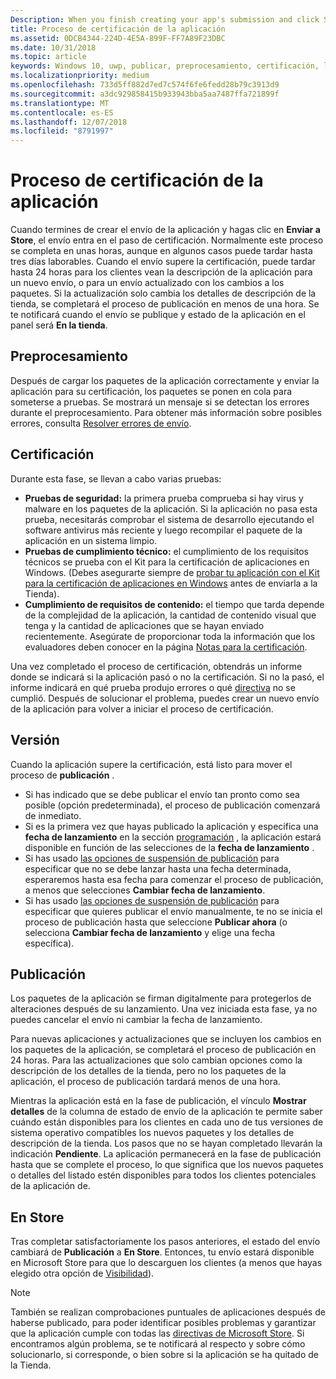 ```yaml
---
Description: When you finish creating your app's submission and click Submit to the Store, the submission enters the certification step.
title: Proceso de certificación de la aplicación
ms.assetid: 0DCB4344-224D-4E5A-899F-FF7A89F23DBC
ms.date: 10/31/2018
ms.topic: article
keywords: Windows 10, uwp, publicar, preprocesamiento, certificación, lanzamiento, pendientes, enviar, publicar, estado, tiempo
ms.localizationpriority: medium
ms.openlocfilehash: 733d5ff882d7ed7c574f6fe6fedd28b79c3913d9
ms.sourcegitcommit: a3dc929858415b933943bba5aa7487ffa721899f
ms.translationtype: MT
ms.contentlocale: es-ES
ms.lasthandoff: 12/07/2018
ms.locfileid: "8791997"
---
```

# <a name="the-app-certification-process"></a>Proceso de certificación de la aplicación

Cuando termines de crear el envío de la aplicación y hagas clic en **Enviar a Store**, el envío entra en el paso de certificación. Normalmente este proceso se completa en unas horas, aunque en algunos casos puede tardar hasta tres días laborables. Cuando el envío supere la certificación, puede tardar hasta 24 horas para los clientes vean la descripción de la aplicación para un nuevo envío, o para un envío actualizado con los cambios a los paquetes. Si la actualización solo cambia los detalles de descripción de la tienda, se completará el proceso de publicación en menos de una hora.  Se te notificará cuando el envío se publique y estado de la aplicación en el panel será **En la tienda**.

## <a name="preprocessing"></a>Preprocesamiento

Después de cargar los paquetes de la aplicación correctamente y enviar la aplicación para su certificación, los paquetes se ponen en cola para someterse a pruebas. Se mostrará un mensaje si se detectan los errores durante el preprocesamiento. Para obtener más información sobre posibles errores, consulta [Resolver errores de envío](resolve-submission-errors.md).

## <a name="certification"></a>Certificación

Durante esta fase, se llevan a cabo varias pruebas:

-   **Pruebas de seguridad:** la primera prueba comprueba si hay virus y malware en los paquetes de la aplicación. Si la aplicación no pasa esta prueba, necesitarás comprobar el sistema de desarrollo ejecutando el software antivirus más reciente y luego recompilar el paquete de la aplicación en un sistema limpio.
-   **Pruebas de cumplimiento técnico:** el cumplimiento de los requisitos técnicos se prueba con el Kit para la certificación de aplicaciones en Windows. (Debes asegurarte siempre de [probar tu aplicación con el Kit para la certificación de aplicaciones en Windows](../debug-test-perf/windows-app-certification-kit.md) antes de enviarla a la Tienda).
-   **Cumplimiento de requisitos de contenido:** el tiempo que tarda depende de la complejidad de la aplicación, la cantidad de contenido visual que tenga y la cantidad de aplicaciones que se hayan enviado recientemente. Asegúrate de proporcionar toda la información que los evaluadores deben conocer en la página [Notas para la certificación](notes-for-certification.md).

Una vez completado el proceso de certificación, obtendrás un informe donde se indicará si la aplicación pasó o no la certificación. Si no la pasó, el informe indicará en qué prueba produjo errores o qué [directiva](https://docs.microsoft.com/legal/windows/agreements/store-policies) no se cumplió. Después de solucionar el problema, puedes crear un nuevo envío de la aplicación para volver a iniciar el proceso de certificación.

## <a name="release"></a>Versión

Cuando la aplicación supere la certificación, está listo para mover el proceso de **publicación** .

- Si has indicado que se debe publicar el envío tan pronto como sea posible (opción predeterminada), el proceso de publicación comenzará de inmediato.
- Si es la primera vez que hayas publicado la aplicación y especifica una **fecha de lanzamiento** en la sección [programación](configure-precise-release-scheduling.md#release) , la aplicación estará disponible en función de las selecciones de la **fecha de lanzamiento** .
- Si has usado [las opciones de suspensión de publicación](manage-submission-options.md#publishing-hold-options) para especificar que no se debe lanzar hasta una fecha determinada, esperaremos hasta esa fecha para comenzar el proceso de publicación, a menos que selecciones **Cambiar fecha de lanzamiento**.
- Si has usado [las opciones de suspensión de publicación](manage-submission-options.md#publishing-hold-options) para especificar que quieres publicar el envío manualmente, te no se inicia el proceso de publicación hasta que seleccione **Publicar ahora** (o selecciona **Cambiar fecha de lanzamiento** y elige una fecha específica).


## <a name="publishing"></a>Publicación

Los paquetes de la aplicación se firman digitalmente para protegerlos de alteraciones después de su lanzamiento. Una vez iniciada esta fase, ya no puedes cancelar el envío ni cambiar la fecha de lanzamiento.

Para nuevas aplicaciones y actualizaciones que se incluyen los cambios en los paquetes de la aplicación, se completará el proceso de publicación en 24 horas. Para las actualizaciones que solo cambian opciones como la descripción de los detalles de la tienda, pero no los paquetes de la aplicación, el proceso de publicación tardará menos de una hora.

Mientras la aplicación está en la fase de publicación, el vínculo **Mostrar detalles** de la columna de estado de envío de la aplicación te permite saber cuándo están disponibles para los clientes en cada uno de tus versiones de sistema operativo compatibles los nuevos paquetes y los detalles de descripción de la tienda. Los pasos que no se hayan completado llevarán la indicación **Pendiente**. La aplicación permanecerá en la fase de publicación hasta que se complete el proceso, lo que significa que los nuevos paquetes o detalles del listado estén disponibles para todos los clientes potenciales de la aplicación de.

## <a name="in-the-store"></a>En Store 

Tras completar satisfactoriamente los pasos anteriores, el estado del envío cambiará de **Publicación** a **En Store**. Entonces, tu envío estará disponible en Microsoft Store para que lo descarguen los clientes (a menos que hayas elegido otra opción de [Visibilidad](choose-visibility-options.md#discoverability)). 

> [!NOTE]
> También se realizan comprobaciones puntuales de aplicaciones después de haberse publicado, para poder identificar posibles problemas y garantizar que la aplicación cumple con todas las [directivas de Microsoft Store](https://docs.microsoft.com/legal/windows/agreements/store-policies). Si encontramos algún problema, se te notificará al respecto y sobre cómo solucionarlo, si corresponde, o bien sobre si la aplicación se ha quitado de la Tienda.

 

 

 




